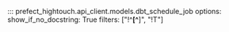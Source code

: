::: prefect_hightouch.api_client.models.dbt_schedule_job
    options:
      show_if_no_docstring: True
      filters: ["!^__[^__]", "!T"]